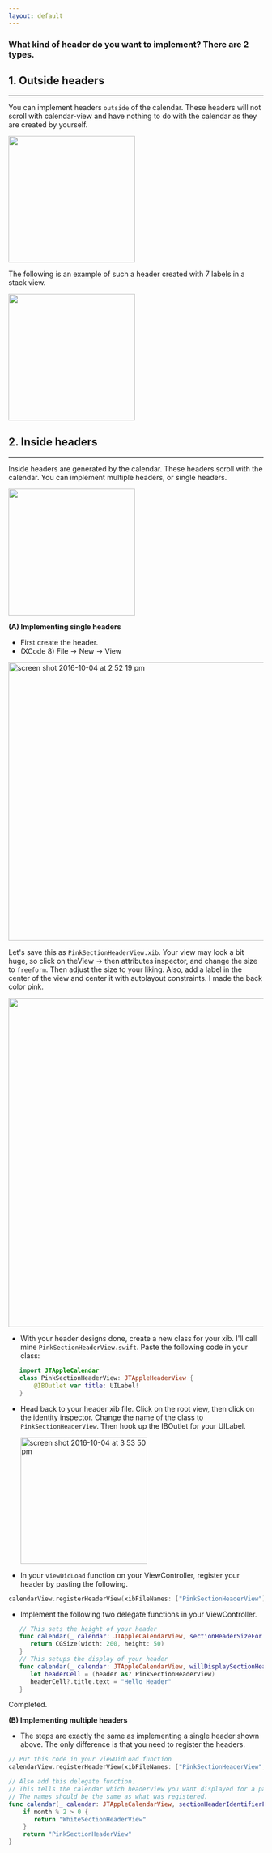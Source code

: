 ```yaml
---
layout: default
---
```


### What kind of header do you want to implement? There are 2 types.

## 1. Outside headers
___

You can implement headers `outside` of the calendar. These headers will not scroll with calendar-view and have nothing to do with the calendar as they are created by yourself.

<img width="250" src="https://cloud.githubusercontent.com/assets/2439146/19091493/bb69bf4e-8a37-11e6-9af7-4790c3c45451.png">

The following is an example of such a header created with 7 labels in a stack view.


<img src="https://cloud.githubusercontent.com/assets/2439146/19091368/324df7b6-8a37-11e6-8946-52ba7b1276b0.gif" height="250" width="250">

## 2. Inside headers
___

Inside headers are generated by the calendar. These headers scroll with the calendar. You can implement multiple headers, or single headers.

<img src="https://cloud.githubusercontent.com/assets/2439146/19060490/904238a4-899d-11e6-8c11-36a9fa0991cd.gif" height="250" width="250">

**(A) Implementing single headers**

 * First create the header.
 * (XCode 8) File -> New -> View

 <img width="550" alt="screen shot 2016-10-04 at 2 52 19 pm" src="https://cloud.githubusercontent.com/assets/2439146/19093972/6f6eeda2-8a42-11e6-8f78-7f8f45dbfe7b.png">
 
 Let's save this as `PinkSectionHeaderView.xib`. Your view may look a bit huge, so click on theView -> then attributes inspector, and change the size to `freeform`. Then adjust the size to your liking.  Also, add a label in the center of the view and center it with autolayout constraints. I made the back color pink.
 
 <img width="650" src="https://cloud.githubusercontent.com/assets/2439146/19095797/ebff1324-8a4c-11e6-8f8a-252b08abcf3b.png">


* With your header designs done, create a new class for your xib. I'll call mine `PinkSectionHeaderView.swift`. Paste the following code in your class:

```swift
   import JTAppleCalendar
   class PinkSectionHeaderView: JTAppleHeaderView {
       @IBOutlet var title: UILabel!
   }
```

* Head back to your header xib file. Click on the root view, then click on the identity inspector. Change the name of the class to `PinkSectionHeaderView`. Then hook up the IBOutlet for your UILabel.

   <img width="250" alt="screen shot 2016-10-04 at 3 53 50 pm" src="https://cloud.githubusercontent.com/assets/2439146/19095599/7c95f102-8a4b-11e6-9410-2c78d7187214.png">

* In your `viewDidLoad` function on your ViewController, register your header by pasting the following.

```swift
calendarView.registerHeaderView(xibFileNames: ["PinkSectionHeaderView"])
```

* Implement the following two delegate functions in your ViewController.

```swift
   // This sets the height of your header
   func calendar(_ calendar: JTAppleCalendarView, sectionHeaderSizeFor range: (start: Date, end: Date), belongingTo month: Int) -> CGSize {
      return CGSize(width: 200, height: 50)
   }
   // This setups the display of your header
   func calendar(_ calendar: JTAppleCalendarView, willDisplaySectionHeader header: JTAppleHeaderView, range: (start: Date, end: Date), identifier: String) {
      let headerCell = (header as? PinkSectionHeaderView)
      headerCell?.title.text = "Hello Header"
   }
``` 
   Completed.

**(B) Implementing multiple headers**

* The steps are exactly the same as implementing a single header shown above. The only difference is that you need to register the headers.

```swift
// Put this code in your viewDidLoad function
calendarView.registerHeaderView(xibFileNames: ["PinkSectionHeaderView", "WhiteSectionHeaderView"])

// Also add this delegate function.
// This tells the calendar which headerView you want displayed for a particular date.  
// The names should be the same as what was registered.
func calendar(_ calendar: JTAppleCalendarView, sectionHeaderIdentifierFor range: (start: Date, end: Date), belongingTo month: Int) -> String {
    if month % 2 > 0 {
       return "WhiteSectionHeaderView"
    }
    return "PinkSectionHeaderView"
}
```
